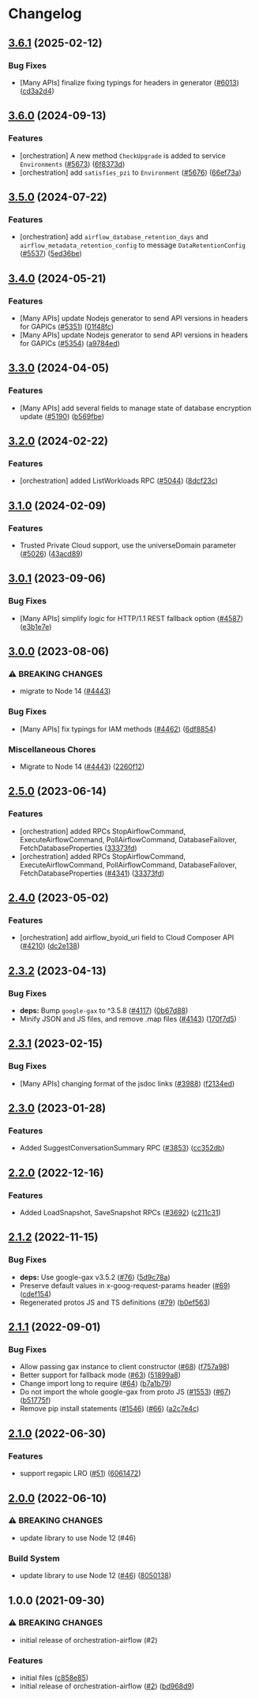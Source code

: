 # Changelog

## [3.6.1](https://github.com/googleapis/google-cloud-node/compare/orchestration-airflow-v3.6.0...orchestration-airflow-v3.6.1) (2025-02-12)


### Bug Fixes

* [Many APIs] finalize fixing typings for headers in generator ([#6013](https://github.com/googleapis/google-cloud-node/issues/6013)) ([cd3a2d4](https://github.com/googleapis/google-cloud-node/commit/cd3a2d44fc7a9b3798346162ba19df1c748fba58))

## [3.6.0](https://github.com/googleapis/google-cloud-node/compare/orchestration-airflow-v3.5.0...orchestration-airflow-v3.6.0) (2024-09-13)


### Features

* [orchestration] A new method `CheckUpgrade` is added to service `Environments` ([#5673](https://github.com/googleapis/google-cloud-node/issues/5673)) ([6f8373d](https://github.com/googleapis/google-cloud-node/commit/6f8373d0d04cda5593be12b8cc192a4447cdeb08))
* [orchestration] add `satisfies_pzi` to `Environment` ([#5676](https://github.com/googleapis/google-cloud-node/issues/5676)) ([66ef73a](https://github.com/googleapis/google-cloud-node/commit/66ef73a560ba5566d263c99ce3940f2f7f2f4a82))

## [3.5.0](https://github.com/googleapis/google-cloud-node/compare/orchestration-airflow-v3.4.0...orchestration-airflow-v3.5.0) (2024-07-22)


### Features

* [orchestration] add `airflow_database_retention_days` and `airflow_metadata_retention_config` to message `DataRetentionConfig` ([#5537](https://github.com/googleapis/google-cloud-node/issues/5537)) ([5ed36be](https://github.com/googleapis/google-cloud-node/commit/5ed36be19d66d18562c6a41441558cba4d84aa5f))

## [3.4.0](https://github.com/googleapis/google-cloud-node/compare/orchestration-airflow-v3.3.0...orchestration-airflow-v3.4.0) (2024-05-21)


### Features

* [Many APIs] update Nodejs generator to send API versions in headers for GAPICs ([#5351](https://github.com/googleapis/google-cloud-node/issues/5351)) ([01f48fc](https://github.com/googleapis/google-cloud-node/commit/01f48fce63ec4ddf801d59ee2b8c0db9f6fb8372))
* [Many APIs] update Nodejs generator to send API versions in headers for GAPICs ([#5354](https://github.com/googleapis/google-cloud-node/issues/5354)) ([a9784ed](https://github.com/googleapis/google-cloud-node/commit/a9784ed3db6ee96d171762308bbbcd57390b6866))

## [3.3.0](https://github.com/googleapis/google-cloud-node/compare/orchestration-airflow-v3.2.0...orchestration-airflow-v3.3.0) (2024-04-05)


### Features

* [Many APIs] add several fields to manage state of database encryption update ([#5190](https://github.com/googleapis/google-cloud-node/issues/5190)) ([b569fbe](https://github.com/googleapis/google-cloud-node/commit/b569fbe1472d0fd71c1bfb58d0b1661814ac5727))

## [3.2.0](https://github.com/googleapis/google-cloud-node/compare/orchestration-airflow-v3.1.0...orchestration-airflow-v3.2.0) (2024-02-22)


### Features

* [orchestration] added ListWorkloads RPC ([#5044](https://github.com/googleapis/google-cloud-node/issues/5044)) ([8dcf23c](https://github.com/googleapis/google-cloud-node/commit/8dcf23c3f9d4ec94d4effd46eb2551568c029598))

## [3.1.0](https://github.com/googleapis/google-cloud-node/compare/orchestration-airflow-v3.0.1...orchestration-airflow-v3.1.0) (2024-02-09)


### Features

* Trusted Private Cloud support, use the universeDomain parameter  ([#5026](https://github.com/googleapis/google-cloud-node/issues/5026)) ([43acd89](https://github.com/googleapis/google-cloud-node/commit/43acd893e6c428f219d62f0c4264e4db78b99f99))

## [3.0.1](https://github.com/googleapis/google-cloud-node/compare/orchestration-airflow-v3.0.0...orchestration-airflow-v3.0.1) (2023-09-06)


### Bug Fixes

* [Many APIs] simplify logic for HTTP/1.1 REST fallback option ([#4587](https://github.com/googleapis/google-cloud-node/issues/4587)) ([e3b1e7e](https://github.com/googleapis/google-cloud-node/commit/e3b1e7e46d666abb4df28c3cd69e97c08b88445a))

## [3.0.0](https://github.com/googleapis/google-cloud-node/compare/orchestration-airflow-v2.5.0...orchestration-airflow-v3.0.0) (2023-08-06)


### ⚠ BREAKING CHANGES

* migrate to Node 14 ([#4443](https://github.com/googleapis/google-cloud-node/issues/4443))

### Bug Fixes

* [Many APIs] fix typings for IAM methods ([#4462](https://github.com/googleapis/google-cloud-node/issues/4462)) ([6df8854](https://github.com/googleapis/google-cloud-node/commit/6df8854fdfbf62e6374f79d785f142b2f2e6cfae))


### Miscellaneous Chores

* Migrate to Node 14 ([#4443](https://github.com/googleapis/google-cloud-node/issues/4443)) ([2260f12](https://github.com/googleapis/google-cloud-node/commit/2260f12543d171bda95345e53475f5f0fdc45770))

## [2.5.0](https://github.com/googleapis/google-cloud-node/compare/orchestration-airflow-v2.4.0...orchestration-airflow-v2.5.0) (2023-06-14)


### Features

* [orchestration] added RPCs StopAirflowCommand, ExecuteAirflowCommand, PollAirflowCommand, DatabaseFailover, FetchDatabaseProperties ([33373fd](https://github.com/googleapis/google-cloud-node/commit/33373fd503fd476ed5d5a6ced1e48d86dc0459e1))
* [orchestration] added RPCs StopAirflowCommand, ExecuteAirflowCommand, PollAirflowCommand, DatabaseFailover, FetchDatabaseProperties ([#4341](https://github.com/googleapis/google-cloud-node/issues/4341)) ([33373fd](https://github.com/googleapis/google-cloud-node/commit/33373fd503fd476ed5d5a6ced1e48d86dc0459e1))

## [2.4.0](https://github.com/googleapis/google-cloud-node/compare/orchestration-airflow-v2.3.2...orchestration-airflow-v2.4.0) (2023-05-02)


### Features

* [orchestration] add airflow_byoid_uri field to Cloud Composer API ([#4210](https://github.com/googleapis/google-cloud-node/issues/4210)) ([dc2e138](https://github.com/googleapis/google-cloud-node/commit/dc2e138872f7fd7dab8c3e626452b15e20459bd4))

## [2.3.2](https://github.com/googleapis/google-cloud-node/compare/orchestration-airflow-v2.3.1...orchestration-airflow-v2.3.2) (2023-04-13)


### Bug Fixes

* **deps:** Bump `google-gax` to ^3.5.8 ([#4117](https://github.com/googleapis/google-cloud-node/issues/4117)) ([0b67d88](https://github.com/googleapis/google-cloud-node/commit/0b67d883963643ce1b4f6d2ccd3e8d37adf6e029))
* Minify JSON and JS files, and remove .map files ([#4143](https://github.com/googleapis/google-cloud-node/issues/4143)) ([170f7d5](https://github.com/googleapis/google-cloud-node/commit/170f7d57b8fd344d182a8e758867b8124722eebc))

## [2.3.1](https://github.com/googleapis/google-cloud-node/compare/orchestration-airflow-v2.3.0...orchestration-airflow-v2.3.1) (2023-02-15)


### Bug Fixes

* [Many APIs] changing format of the jsdoc links ([#3988](https://github.com/googleapis/google-cloud-node/issues/3988)) ([f2134ed](https://github.com/googleapis/google-cloud-node/commit/f2134ed5f166a3bb7dd0bed556700f0b0fd9756a))

## [2.3.0](https://github.com/googleapis/google-cloud-node/compare/orchestration-airflow-v2.2.0...orchestration-airflow-v2.3.0) (2023-01-28)


### Features

* Added SuggestConversationSummary RPC ([#3853](https://github.com/googleapis/google-cloud-node/issues/3853)) ([cc352db](https://github.com/googleapis/google-cloud-node/commit/cc352db97f3bd8925bf1a7631a0ae64ff976fa4e))

## [2.2.0](https://github.com/googleapis/google-cloud-node/compare/orchestration-airflow-v2.1.2...orchestration-airflow-v2.2.0) (2022-12-16)


### Features

* Added LoadSnapshot, SaveSnapshot RPCs ([#3692](https://github.com/googleapis/google-cloud-node/issues/3692)) ([c211c31](https://github.com/googleapis/google-cloud-node/commit/c211c3180be88d18d363d420a2d4354eebe5ef6a))

## [2.1.2](https://github.com/googleapis/nodejs-orchestration-airflow/compare/v2.1.1...v2.1.2) (2022-11-15)


### Bug Fixes

* **deps:** Use google-gax v3.5.2 ([#76](https://github.com/googleapis/nodejs-orchestration-airflow/issues/76)) ([5d9c78a](https://github.com/googleapis/nodejs-orchestration-airflow/commit/5d9c78a81d9ae07244f696ac7a9d211964fd62b2))
* Preserve default values in x-goog-request-params header ([#69](https://github.com/googleapis/nodejs-orchestration-airflow/issues/69)) ([cdef154](https://github.com/googleapis/nodejs-orchestration-airflow/commit/cdef154d8a51c446cdc16b61660f18e6123b8168))
* Regenerated protos JS and TS definitions ([#79](https://github.com/googleapis/nodejs-orchestration-airflow/issues/79)) ([b0ef563](https://github.com/googleapis/nodejs-orchestration-airflow/commit/b0ef56303b2e61a7a1a8fb505916682631e8beec))

## [2.1.1](https://github.com/googleapis/nodejs-orchestration-airflow/compare/v2.1.0...v2.1.1) (2022-09-01)


### Bug Fixes

* Allow passing gax instance to client constructor ([#68](https://github.com/googleapis/nodejs-orchestration-airflow/issues/68)) ([f757a98](https://github.com/googleapis/nodejs-orchestration-airflow/commit/f757a988851df8a5ebb47c77625a4a2ced3e5e02))
* Better support for fallback mode ([#63](https://github.com/googleapis/nodejs-orchestration-airflow/issues/63)) ([51899a8](https://github.com/googleapis/nodejs-orchestration-airflow/commit/51899a81a2556081ab6b6c7f3b2ab141e16a636a))
* Change import long to require ([#64](https://github.com/googleapis/nodejs-orchestration-airflow/issues/64)) ([b7a1b79](https://github.com/googleapis/nodejs-orchestration-airflow/commit/b7a1b794912552bd33fe7cd341eec6a48ce11676))
* Do not import the whole google-gax from proto JS ([#1553](https://github.com/googleapis/nodejs-orchestration-airflow/issues/1553)) ([#67](https://github.com/googleapis/nodejs-orchestration-airflow/issues/67)) ([b51775f](https://github.com/googleapis/nodejs-orchestration-airflow/commit/b51775fdbf36544855469c0b5773611826f4a197))
* Remove pip install statements ([#1546](https://github.com/googleapis/nodejs-orchestration-airflow/issues/1546)) ([#66](https://github.com/googleapis/nodejs-orchestration-airflow/issues/66)) ([a2c7e4c](https://github.com/googleapis/nodejs-orchestration-airflow/commit/a2c7e4c221aaed03b13d83e50ff4e94de56bd876))

## [2.1.0](https://github.com/googleapis/nodejs-orchestration-airflow/compare/v2.0.0...v2.1.0) (2022-06-30)


### Features

* support regapic LRO ([#51](https://github.com/googleapis/nodejs-orchestration-airflow/issues/51)) ([6061472](https://github.com/googleapis/nodejs-orchestration-airflow/commit/60614729ab1fbc7885d2b07baff89cb8e052d2fa))

## [2.0.0](https://github.com/googleapis/nodejs-orchestration-airflow/compare/v1.0.0...v2.0.0) (2022-06-10)


### ⚠ BREAKING CHANGES

* update library to use Node 12 (#46)

### Build System

* update library to use Node 12 ([#46](https://github.com/googleapis/nodejs-orchestration-airflow/issues/46)) ([8050138](https://github.com/googleapis/nodejs-orchestration-airflow/commit/8050138459f45ca557dee0a38ecc82962c4b8da2))

## 1.0.0 (2021-09-30)


### ⚠ BREAKING CHANGES

* initial release of orchestration-airflow (#2)

### Features

* initial files ([c858e85](https://www.github.com/googleapis/nodejs-orchestration-airflow/commit/c858e85019906ff6741aa1e3033c50050305798c))
* initial release of orchestration-airflow ([#2](https://www.github.com/googleapis/nodejs-orchestration-airflow/issues/2)) ([bd968d9](https://www.github.com/googleapis/nodejs-orchestration-airflow/commit/bd968d975db183f98c476bc208cae47d37593d54))

